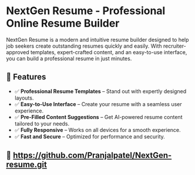 # NextGen Resume - Professional Online Resume Builder  

NextGen Resume is a modern and intuitive resume builder designed to help job seekers create outstanding resumes quickly and easily. With recruiter-approved templates, expert-crafted content, and an easy-to-use interface, you can build a professional resume in just minutes.

## 🚀 Features  
- ✅ **Professional Resume Templates** – Stand out with expertly designed layouts.  
- ✅ **Easy-to-Use Interface** – Create your resume with a seamless user experience.  
- ✅ **Pre-Filled Content Suggestions** – Get AI-powered resume content tailored to your needs.  
- ✅ **Fully Responsive** – Works on all devices for a smooth experience.  
- ✅ **Fast and Secure** – Optimized for performance and security.  

## 🔗 https://github.com/Pranjalpatel/NextGen-resume.git
